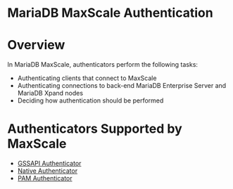 
# MariaDB MaxScale Authentication


# Overview


In MariaDB MaxScale, authenticators perform the following tasks:


* Authenticating clients that connect to MaxScale
* Authenticating connections to back-end MariaDB Enterprise Server and MariaDB Xpand nodes
* Deciding how authentication should be performed


# Authenticators Supported by MaxScale


* [GSSAPI Authenticator](https://mariadb.com/kb/en/gssapi-authenticator)
* [Native Authenticator](native-authenticator.md)
* [PAM Authenticator](https://mariadb.com/kb/en/mariadb-maxscale-authentication-pam-authenticator)

